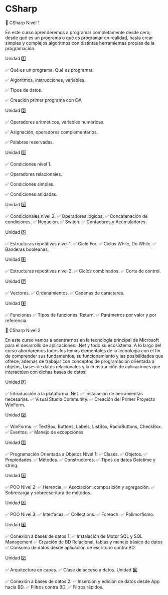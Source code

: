 # CSharp

🔴 CSharp Nivel 1

En este curso
aprenderemos a programar completamente desde cero; desde qué es un programa o
qué es programar en realidad, hasta crear simples y complejos algoritmos con distintas
herramientas propias de la programación.

Unidad 1️⃣

✅ Qué es un programa. Qué es programar.

✅ Algoritmos, instrucciones, variables.

✅ Tipos de datos.

✅ Creación primer programa con C#.

Unidad 2️⃣

✅ Operadores aritméticos, variables numéricas.

✅ Asignación, operadores complementarios.

✅ Palabras reservadas.

Unidad 3️⃣

✅ Condiciones nivel 1.

✅ Operadores relacionales.

✅ Condiciones simples.

✅ Condiciones anidadas.

Unidad 4️⃣

✅ Condicionales nivel 2.
✅ Operadores lógicos.
✅ Concatenación de condiciones.
✅ Negación.
✅ Switch.
✅ Contadores y Acumuladores.

Unidad 5️⃣

✅ Estructuras repetitivas nivel 1.
✅ Ciclo For.
✅ Ciclos While, Do While.
✅ Banderas booleanas.

Unidad 6️⃣

✅ Estructuras repetitivas nivel 2.
✅ Ciclos combinados.
✅ Corte de control.

Unidad 7️⃣

✅ Vectores.
✅ Ordenamientos.
✅ Cadenas de caracteres.

Unidad 8️⃣

✅ Funciones
✅ Tipos de funciones. Return.
✅ Parámetros por valor y por referencia.

🔴 CSharp Nivel 2

En este curso vamos a adentrarnos en la tecnología principal de Microsoft para el
desarrollo de aplicaciones: .Net y todo su ecosistema.
A lo largo del curso abordaremos todos los temas elementales de la tecnología con el
fin de comprender sus fundamentos, su funcionamiento y las posibilidades que ofrece;
además de trabajar con conceptos de programación orientada a objetos, bases de datos
relacionales y la construcción de aplicaciones que interactúen con dichas bases de
datos.

Unidad 1️⃣

✅ Introducción a la plataforma .Net.
✅ Instalación de herramientas necesarias.
✅ Visual Studio Community.
✅ Creación del Primer Proyecto WinForm.

Unidad 2️⃣

✅ WinForms.
✅ TextBox, Buttons, Labels, ListBox, RadioButtons, CheckBox.
✅ Eventos.
✅ Manejo de excepciones.

Unidad 3️⃣

✅ Programación Orientada a Objetos Nivel 1:
✅ Clases.
✅ Objetos.
✅ Propiedades.
✅ Métodos.
✅ Constructores.
✅ Tipos de datos Datetime y string.

Unidad 4️⃣

✅ POO Nivel 2:
✅ Herencia.
✅ Asociación: composición y agregación.
✅ Sobrecarga y sobreescritura de métodos.

Unidad 5️⃣

✅ POO Nivel 3:
✅ Interfaces.
✅ Collections.
✅ Foreach.
✅ Polimorfismo.

Unidad 6️⃣

✅ Conexión a bases de datos 1.
✅ Instalación de Motor SQL y SQL Management
✅ Creación de BD Relacional, tablas y manejo básico de datos
✅ Consumo de datos desde aplicación de escritorio contra BD.

Unidad 7️⃣

✅ Arquitectura en capas.
✅ Clase de acceso a datos.
Unidad 8️⃣

✅ Conexión a bases de datos 2:
✅ Inserción y edición de datos desde App hacia BD.
✅ Filtros contra BD.
✅ Filtros rápidos.
